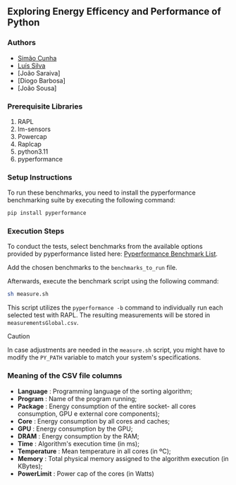## Exploring Energy Efficency and Performance of Python

### Authors
* [Simão Cunha](https://github.com/simaocunha71)
* [Luís Silva](https://github.com/LuisMPSilva01)
* [João Saraiva]
* [Diogo Barbosa]
* [João Sousa]


### Prerequisite Libraries
1. RAPL
2. lm-sensors
3. Powercap
4. Raplcap
5. python3.11
6. pyperformance

### Setup Instructions
To run these benchmarks, you need to install the pyperformance benchmarking suite by executing the following command:

```bash
pip install pyperformance
```

### Execution Steps
To conduct the tests, select benchmarks from the available options provided by pyperformance listed here: [Pyperformance Benchmark List](https://pyperformance.readthedocs.io/benchmarks.html#available-benchmarks).

Add the chosen benchmarks to the `benchmarks_to_run` file.

Afterwards, execute the benchmark script using the following command:

```bash
sh measure.sh
```

This script utilizes the `pyperformance -b` command to individually run each selected test with RAPL. The resulting measurements will be stored in `measurementsGlobal.csv`.

> [!CAUTION]
> In case adjustments are needed in the `measure.sh` script, you might have to modify the `PY_PATH` variable to match your system's specifications.

### Meaning of the CSV file columns
* **Language** : Programming language of the sorting algorithm;
* **Program** : Name of the program running;
* **Package** : Energy consumption of the entire socket- all cores consumption, GPU e external core components);
* **Core** : Energy consumption by all cores and caches;
* **GPU** : Energy consumption by the GPU;
* **DRAM** : Energy consumption by the RAM;
* **Time** : Algorithm's execution time (in ms);
* **Temperature** : Mean temperature in all cores (in ºC);
* **Memory** : Total physical memory assigned to the algorithm execution (in KBytes);
* **PowerLimit** : Power cap of the cores (in Watts)
